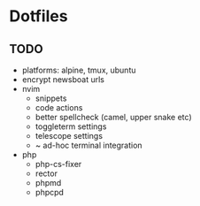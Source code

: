 # Dotfiles

## TODO
* platforms: alpine, tmux, ubuntu
* encrypt newsboat urls
* nvim 
    * snippets
    * code actions
    * better spellcheck (camel, upper snake etc)
    * toggleterm settings
    * telescope settings
    * ~ ad-hoc terminal integration
    <!-- * comments -->
    <!-- * php formatter -->
    <!-- * find-replace -->
* php
    * php-cs-fixer
    * rector
    * phpmd
    * phpcpd
